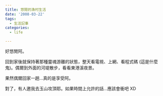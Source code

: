 ```yaml
---
title: 悠閒的漁村生活
date: '2008-03-22'
tags:
  - 生活記事
categories:
  - life

---
```

好悠閒阿。  
  
回到家後就保持著那種靈魂游離的狀態，整天看電視、上網、看程式碼 (這是什麼鬼)。偶爾到外面的河堤散步，看看東港溪夜景。  
  
果然偶爾回家一趟…真的是享受阿。  
  
對了，有人邀我去玉山攻頂耶。如果時間上允許的話…應該會衝吧 XD